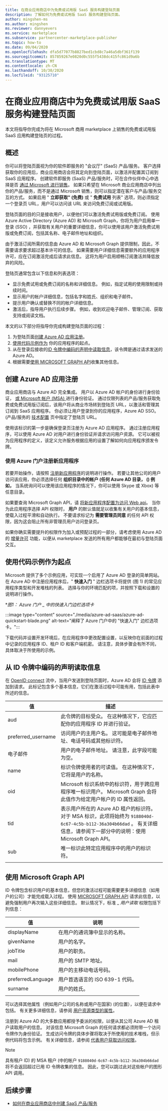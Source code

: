 ```yaml
---
title: 在商业应用商店中为免费或试用版 SaaS 服务构建登陆页面
description: 了解如何为免费或试用版 SaaS 服务构建登陆页面。
author: mingshen-ms
ms.author: mingshen
ms.reviewer: dannyevers
ms.service: marketplace
ms.subservice: partnercenter-marketplace-publisher
ms.topic: how-to
ms.date: 09/04/2020
ms.openlocfilehash: dfa5d77077b8827bed1cbd8c7a46a5dbf361f139
ms.sourcegitcommit: 857859267e0820d0c555f5438dc415fc861d9a6b
ms.translationtype: MT
ms.contentlocale: zh-CN
ms.lasthandoff: 10/30/2020
ms.locfileid: "93125710"
---
```

# <a name="build-the-landing-page-for-your-free-or-trial-saas-offer-in-the-commercial-marketplace"></a>在商业应用商店中为免费或试用版 SaaS 服务构建登陆页面

本文将指导你完成为将在 Microsoft 商用 marketplace 上销售的免费或试用版 SaaS 应用构建登陆页的过程。

## <a name="overview"></a>概述

你可以将登陆页面视为你的软件即服务的 "会议厅" (SaaS) 产品/服务。 客户选择获取你的应用后，商业应用商店会将其定向到登陆页面，以激活并配置其订阅到 SaaS 应用程序。 创建软件即服务 (SaaS) 产品/服务时，可在合作伙伴中心中选择是否 [通过 Microsoft 进行销售](plan-saas-offer.md#listing-options)。 如果只希望在 Microsoft 商业应用商店中列出你的产品/服务，而不是通过 Microsoft 销售，则可以指定潜在客户与产品/服务交互的方式。 如果启用 " **立即获取" (免费)** 或 " **免费试用** 列表" 选项，则必须指定一个登录页 URL，用户可以访问该 URL 来访问免费订阅或试用版。

登陆页面的目的只是接收用户，以便他们可以激活免费试用版或免费订阅。 使用 Azure Active Directory (Azure AD) 和 Microsoft Graph，你将为用户启用单一登录 (SSO) ，并获取有关用户的重要详细信息，你可以使用该用户激活免费试用版或免费订阅，包括其名称、电子邮件地址和组织。

由于激活订阅所需的信息由 Azure AD 和 Microsoft Graph 提供限制，因此，不需要请求要求超过基本许可的信息。 如果需要用户详细信息需要额外的应用程序许可，应在订阅激活完成后请求此信息。 这将为用户启用顺畅订阅激活并降低放弃的风险。

登陆页通常包含以下信息和列表选项：

- 显示免费试用或免费订阅的名称和详细信息。 例如，指定试用的使用限制或持续时间。
- 显示用户的帐户详细信息，包括名字和姓氏、组织和电子邮件。
- 提示用户确认或替换不同的帐户详细信息。
- 激活后，指导用户执行后续步骤。 例如，收到欢迎电子邮件、管理订阅、获取支持或阅读文档。

本文的以下部分将指导你完成构建登陆页面的过程：

1. 为登陆页面[创建 Azure AD 应用注册](#create-an-azure-ad-app-registration)。
2. [使用代码示例作为](#use-a-code-sample-as-a-starting-point) 你的应用程序的起点。
3. 从在登录后接收的[ID 令牌中编码的声明中读取信息](#read-information-from-claims-encoded-in-the-id-token)，该令牌是通过请求发送的 Azure AD。
4. 根据需要[使用 MICROSOFT GRAPH API](#use-the-microsoft-graph-api)收集其他信息。

## <a name="create-an-azure-ad-app-registration"></a>创建 Azure AD 应用注册

商业应用商店与 Azure AD 完全集成。 用户以 Azure AD 帐户的身份进行身份验证， [或 Microsoft 帐户 (MSA) ](../active-directory/fundamentals/active-directory-whatis.md#terminology)进行身份验证。 通过仅限列表的产品/服务获取免费或免费试用版订阅后，该用户将从商业市场转到登陆页 URL，以激活和管理其订阅到 SaaS 应用程序。 你必须让用户登录到你的应用程序，Azure AD SSO。  (产品/服务的 [技术配置](plan-saas-offer.md#technical-information) 页中指定了登陆页 URL。

使用该标识的第一步是确保登录页注册为 Azure AD 应用程序。 通过注册应用程序，可以使用 Azure AD 对用户进行身份验证并请求访问用户资源。 它可以被视为应用程序的定义，该定义允许服务根据应用的设置了解如何向应用程序颁发令牌。

### <a name="register-a-new-application-using-the-azure-portal"></a>使用 Azure 门户注册新应用程序

若要开始操作，请按照 [注册新应用程序](../active-directory/develop/quickstart-register-app.md)的说明进行操作。 若要让其他公司的用户访问该应用，你必须选择任何 **组织目录中的帐户 (任何 Azure AD 目录， () 例如，** 当系统询问可以使用该应用程序的情况下，你可以使用 Skype 或 Xbox) 等任意目录。

如果要查询 Microsoft Graph API，请 [将新应用程序配置为访问 Web api](../active-directory/develop/quickstart-configure-app-access-web-apis.md)。 当你为此应用程序选择 API 权限时， **用户** 的默认值就足以收集有关用户的基本信息，使载入过程平滑和自动执行。 不要请求标记为 **需要管理员同意** 的任何 API 权限，因为这会阻止所有非管理员用户访问登录页。

如果你确实需要提升的权限作为加入或预配过程的一部分，请考虑使用 Azure AD 的 [增量许可](../active-directory/azuread-dev/azure-ad-endpoint-comparison.md) 功能，以便从 marketplace 发送的所有用户都能够在最初与登陆页面交互。

## <a name="use-a-code-sample-as-a-starting-point"></a>使用代码示例作为起点

Microsoft 提供了多个示例应用，可实现一个启用了 Azure AD 登录的简单网站。 在 Azure AD 中注册应用程序后，" **快速入门** " 边栏选项卡将提供 (图 1) 的常见应用程序类型和开发堆栈的列表。 选择与你的环境匹配的项，并按照下载和设置的说明进行操作。

**_图1： Azure 门户 _ 中的快速入门边栏选项卡_*

:::image type="content" source="./media/azure-ad-saas/azure-ad-quickstart-blade.png" alt-text="阐释了 Azure 门户中的 &quot;快速入门&quot; 边栏选项卡。":::

下载代码并设置开发环境后，在应用程序中更改配置设置，以反映你在前面的过程中记录的应用程序 ID、租户 ID 和客户端机密。 请注意，具体步骤会有所不同，具体取决于所使用的示例。

## <a name="read-information-from-claims-encoded-in-the-id-token"></a>从 ID 令牌中编码的声明读取信息

在 [OpenID connect](../active-directory/develop/v2-protocols-oidc.md) 流中，当用户发送到登陆页面时，Azure AD 会将 [ID 令牌](../active-directory/develop/id-tokens.md) 添加到请求。 此标记包含多个基本信息，它们在激活过程中可能有用，包括此表中所述的信息。

| 值 | 描述 |
| ------------ | ------------- |
| aud | 此令牌的目标受众。 在这种情况下，它应匹配你的应用程序 ID 并进行验证。 |
| preferred_username | 访问用户的主用户名。 这可能是电子邮件地址、电话号码或其他标识符。 |
| 电子邮件 | 用户的电子邮件地址。 请注意，此字段可能为空。 |
| name | 标识令牌使用者的可读值。 在这种情况下，它将是用户的名称。 |
| oid | Microsoft 标识系统中的标识符，用于跨应用程序唯一标识用户。 Microsoft Graph 会将此值作为给定用户帐户的 ID 属性返回。 |
| tid | 表示用户所在的 Azure AD 租户的标识符。 对于 MSA 标识，此项将始终为 `9188040d-6c67-4c5b-b112-36a304b66dad` 。 有关详细信息，请参阅下一部分中的说明：使用 Microsoft Graph API。 |
| sub | 唯一标识此特定应用程序中的用户的标识符。 |
|||

## <a name="use-the-microsoft-graph-api"></a>使用 Microsoft Graph API

ID 令牌包含标识用户的基本信息，但您的激活过程可能需要更多详细信息（如用户的公司）才能完成载入过程。 使用 [MICROSOFT GRAPH API](/graph/use-the-api) 请求此信息，以避免强制用户再次输入这些详细信息。 默认情况下，标准 _ *用户读取* 权限包括下列信息：

| 值 | 说明 |
| ------------ | ------------- |
| displayName | 在用户的通讯簿中显示的名称。 |
| givenName | 用户的名字。 |
| jobTitle | 用户的职务。 |
| mail | 用户的 SMTP 地址。 |
| mobilePhone | 用户的主移动电话号码。 |
| preferredLanguage | 用户首选语言的 ISO 639-1 代码。 |
| surname | 用户的姓氏。 |
|||

可以选择其他属性（例如用户公司的名称或用户在国家)  (的位置），以便在请求中包括。 有关更多详细信息，请参阅 [用户资源类型的属性](/graph/api/resources/user?view=graph-rest-1.0#properties)。

注册到 Azure AD 的大多数应用都授予委派的权限，以便从其公司 Azure AD 租户读取用户的信息。 对该信息 Microsoft Graph 的任何请求都必须附带一个访问令牌作为身份验证。 生成访问令牌的具体步骤将取决于所使用的技术堆栈，但示例代码将包含示例。 有关详细信息，请参阅 [代表用户获取访问权限](/graph/auth-v2-user)。

> [!NOTE]
> 具有租户 ID) 的 MSA 租户 (中的帐户 `9188040d-6c67-4c5b-b112-36a304b66dad` 将不会返回超过已用 ID 令牌收集的信息。 因此，您可以跳过此对这些帐户的图形 API 调用。

## <a name="next-steps"></a>后续步骤
- [如何在商业应用商店中创建 SaaS 产品/服务](create-new-saas-offer.md)